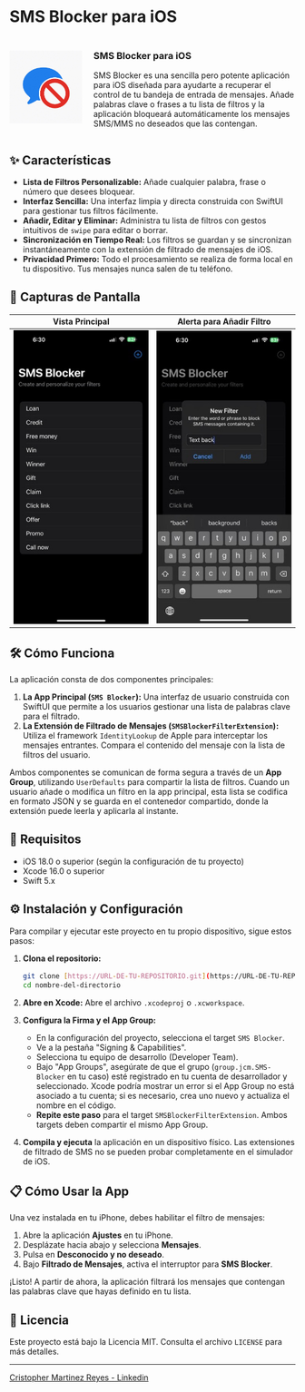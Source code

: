 # SMS Blocker para iOS


<div style="display: flex; align-items: center; gap: 20px;">
  <img src="https://github.com/jcmartinezreyes/SMS-blocker_IOS/raw/main/images/31D539A6-8C4C-46E8-A627-1625B511AA24_1_105_c.jpeg" alt="SMS Blocker Icon" width="128"/>
  <div>
    <h3>SMS Blocker para iOS</h3>
    <p>SMS Blocker es una sencilla pero potente aplicación para iOS diseñada para ayudarte a recuperar el control de tu bandeja de entrada de mensajes. Añade palabras clave o frases a tu lista de filtros y la aplicación bloqueará automáticamente los mensajes SMS/MMS no deseados que las contengan.</p>
  </div>
</div>


## ✨ Características

-   **Lista de Filtros Personalizable:** Añade cualquier palabra, frase o número que desees bloquear.
-   **Interfaz Sencilla:** Una interfaz limpia y directa construida con SwiftUI para gestionar tus filtros fácilmente.
-   **Añadir, Editar y Eliminar:** Administra tu lista de filtros con gestos intuitivos de `swipe` para editar o borrar.
-   **Sincronización en Tiempo Real:** Los filtros se guardan y se sincronizan instantáneamente con la extensión de filtrado de mensajes de iOS.
-   **Privacidad Primero:** Todo el procesamiento se realiza de forma local en tu dispositivo. Tus mensajes nunca salen de tu teléfono.



## 📸 Capturas de Pantalla

| Vista Principal | Alerta para Añadir Filtro |
| :-------------: | :-----------------------: |
| <img src="https://github.com/jcmartinezreyes/SMS-blocker_IOS/raw/main/images/688022AB-32AD-4582-B868-7653FAC75960_4_5005_c.jpeg" width="250"> | <img src="https://github.com/jcmartinezreyes/SMS-blocker_IOS/raw/main/images/20AA41E0-E372-4996-A861-3D55EDED9FF8_4_5005_c.jpeg" width="250"> |


## 🛠️ Cómo Funciona

La aplicación consta de dos componentes principales:

1.  **La App Principal (`SMS Blocker`):** Una interfaz de usuario construida con SwiftUI que permite a los usuarios gestionar una lista de palabras clave para el filtrado.
2.  **La Extensión de Filtrado de Mensajes (`SMSBlockerFilterExtension`):** Utiliza el framework `IdentityLookup` de Apple para interceptar los mensajes entrantes. Compara el contenido del mensaje con la lista de filtros del usuario.

Ambos componentes se comunican de forma segura a través de un **App Group**, utilizando `UserDefaults` para compartir la lista de filtros. Cuando un usuario añade o modifica un filtro en la app principal, esta lista se codifica en formato JSON y se guarda en el contenedor compartido, donde la extensión puede leerla y aplicarla al instante.

## 🚀 Requisitos

-   iOS 18.0 o superior (según la configuración de tu proyecto)
-   Xcode 16.0 o superior
-   Swift 5.x

## ⚙️ Instalación y Configuración

Para compilar y ejecutar este proyecto en tu propio dispositivo, sigue estos pasos:

1.  **Clona el repositorio:**
    ```bash
    git clone [https://URL-DE-TU-REPOSITORIO.git](https://URL-DE-TU-REPOSITORIO.git)
    cd nombre-del-directorio
    ```

2.  **Abre en Xcode:**
    Abre el archivo `.xcodeproj` o `.xcworkspace`.

3.  **Configura la Firma y el App Group:**
    -   En la configuración del proyecto, selecciona el target `SMS Blocker`.
    -   Ve a la pestaña "Signing & Capabilities".
    -   Selecciona tu equipo de desarrollo (Developer Team).
    -   Bajo "App Groups", asegúrate de que el grupo (`group.jcm.SMS-Blocker` en tu caso) esté registrado en tu cuenta de desarrollador y seleccionado. Xcode podría mostrar un error si el App Group no está asociado a tu cuenta; si es necesario, crea uno nuevo y actualiza el nombre en el código.
    -   **Repite este paso** para el target `SMSBlockerFilterExtension`. Ambos targets deben compartir el mismo App Group.

4.  **Compila y ejecuta** la aplicación en un dispositivo físico. Las extensiones de filtrado de SMS no se pueden probar completamente en el simulador de iOS.

## 📋 Cómo Usar la App

Una vez instalada en tu iPhone, debes habilitar el filtro de mensajes:

1.  Abre la aplicación **Ajustes** en tu iPhone.
2.  Desplázate hacia abajo y selecciona **Mensajes**.
3.  Pulsa en **Desconocido y no deseado**.
4.  Bajo **Filtrado de Mensajes**, activa el interruptor para **SMS Blocker**.

¡Listo! A partir de ahora, la aplicación filtrará los mensajes que contengan las palabras clave que hayas definido en tu lista.

## 📄 Licencia

Este proyecto está bajo la Licencia MIT. Consulta el archivo `LICENSE` para más detalles.

---
[Cristopher Martinez Reyes - Linkedin](https://www.linkedin.com/in/jcmartinezreyes/)